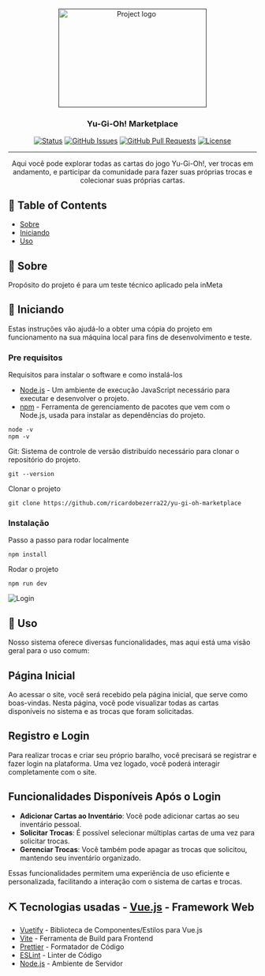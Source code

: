 <p align="center">
  <a href="" rel="noopener">
 <img width=300px height=200px src="https://encrypted-tbn0.gstatic.com/images?q=tbn:ANd9GcRQonMrfPFEjmiOTxP8TnH2F6F5XgiJeXoWRA&s" alt="Project logo"></a>
</p>

<h3 align="center">Yu-Gi-Oh! Marketplace</h3>

<div align="center">

[![Status](https://img.shields.io/badge/status-active-success.svg)]()
[![GitHub Issues](https://img.shields.io/github/issues/kylelobo/The-Documentation-Compendium.svg)](https://github.com/kylelobo/The-Documentation-Compendium/issues)
[![GitHub Pull Requests](https://img.shields.io/github/issues-pr/kylelobo/The-Documentation-Compendium.svg)](https://github.com/kylelobo/The-Documentation-Compendium/pulls)
[![License](https://img.shields.io/badge/license-MIT-blue.svg)](/LICENSE)

</div>

---

<p align="center"> Aqui você pode explorar todas as cartas do jogo Yu-Gi-Oh!, ver trocas em andamento, e participar da comunidade para fazer suas próprias trocas e colecionar suas próprias cartas.
    <br> 
</p>

## 📝 Table of Contents

- [Sobre](#about)
- [Iniciando](#getting_started)
- [Uso](#usage)

## 🧐 Sobre <a name = "about"></a>

Propósito do projeto é para um teste técnico aplicado pela inMeta

## 🏁 Iniciando <a name = "getting_started"></a>

Estas instruções vão ajudá-lo a obter uma cópia do projeto em funcionamento na sua máquina local para fins de desenvolvimento e teste.

### Pre requisitos

Requisitos para instalar o software e como instalá-los

- [Node.js](https://nodejs.org/en/) - Um ambiente de execução JavaScript necessário para executar e desenvolver o projeto.
- [npm](https://www.npmjs.com/) - Ferramenta de gerenciamento de pacotes que vem com o Node.js, usada para instalar as dependências do projeto.

```
node -v
npm -v
```

Git: Sistema de controle de versão distribuído necessário para clonar o repositório do projeto.

```
git --version
```

Clonar o projeto

```
git clone https://github.com/ricardobezerra22/yu-gi-oh-marketplace
```

### Instalação

Passo a passo para rodar localmente

```
npm install
```

Rodar o projeto

```
npm run dev
```

![Login](https://imgur.com/gallery/yugioh-8IlcspH)

## 🎈 Uso <a name="usage"></a>

Nosso sistema oferece diversas funcionalidades, mas aqui está uma visão geral para o uso comum:

## Página Inicial

Ao acessar o site, você será recebido pela página inicial, que serve como boas-vindas. Nesta página, você pode visualizar todas as cartas disponíveis no sistema e as trocas que foram solicitadas.

## Registro e Login

Para realizar trocas e criar seu próprio baralho, você precisará se registrar e fazer login na plataforma. Uma vez logado, você poderá interagir completamente com o site.

## Funcionalidades Disponíveis Após o Login

- **Adicionar Cartas ao Inventário**: Você pode adicionar cartas ao seu inventário pessoal.
- **Solicitar Trocas**: É possível selecionar múltiplas cartas de uma vez para solicitar trocas.
- **Gerenciar Trocas**: Você também pode apagar as trocas que solicitou, mantendo seu inventário organizado.

Essas funcionalidades permitem uma experiência de uso eficiente e personalizada, facilitando a interação com o sistema de cartas e trocas.

## ⛏️ Tecnologias usadas <a name = "built_using"></a>- [Vue.js](https://vuejs.org/) - Framework Web

- [Vuetify](https://vuetifyjs.com/en/getting-started/installation/#installation) - Biblioteca de Componentes/Estilos para Vue.js
- [Vite](https://vitejs.dev/) - Ferramenta de Build para Frontend
- [Prettier](https://prettier.io/) - Formatador de Código
- [ESLint](https://eslint.org/) - Linter de Código
- [Node.js](https://nodejs.org/en/) - Ambiente de Servidor
